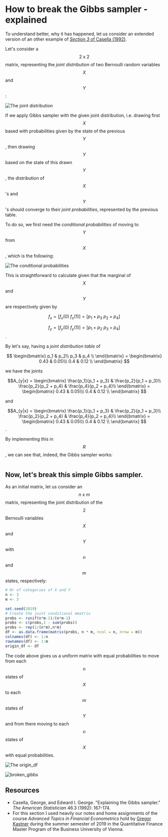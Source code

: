 # How to break the Gibbs sampler - explained

To understand better, why it has happened, let us consider an extended version of an other example of [_Section 3_ of Casella (1992)](#resources).

Let's consider a $$2 \text{ x } 2$$ matrix, representing the _joint distribution_ of two Bernoulli random variables $$X$$ and $$Y$$:

![The joint distribution](/home/lachiee/myProjects/Overview/Bayesian_statistics/Gibbs_sampler/casella1.png)

If we apply Gibbs sampler with the given joint distribution, i.e. drawing first $$X$$ based with probabilities given by the state of the previous $$Y$$, then drawing $$Y$$ based on the state of this drawn $$Y$$, the distribution of $$X$$'s and $$Y$$'s should converge to their _joint probabilities_, represented by the previous table. 

To do so, we first need the _conditional probabilities_ of moving to $$Y$$ from $$X$$, which is the following:

![The conditional probabilities](/home/lachiee/myProjects/Overview/Bayesian_statistics/Gibbs_sampler/casella2.png)

This is straightforward to calculate given that the marginal of $$X$$ and $$Y$$ are respectively given by

$$f_x = [f_x(0) \text{    } f_x(1)] = [p_1 + p_3 \text{    } p_2 + p_4]$$

$$f_y = [f_y(0) \text{    } f_y(1)] = [p_1 + p_2 \text{    } p_3 + p_4]$$.

By let's say, having a _joint distribution table_ of 

$$ \begin{bmatrix}
p_1 & p_2\\ p_3 & p_4 \\
\end{bmatrix}  = \begin{bmatrix}
0.43 & 0.05\\\
0.4 & 0.12 \\
\end{bmatrix} $$

we have the joints 

$$A_{y|x} =  \begin{bmatrix}
\frac{p_1}{p_1 + p_3} & \frac{p_2}{p_1 + p_3}\\ \frac{p_2}{p_2 + p_4} & \frac{p_4}{p_2 + p_4}\\
\end{bmatrix}  = \begin{bmatrix}
0.43 & 0.05\\\
0.4 & 0.12 \\
\end{bmatrix} $$

and 

$$A_{y|x} =  \begin{bmatrix}
\frac{p_1}{p_1 + p_3} & \frac{p_2}{p_1 + p_3}\\ \frac{p_2}{p_2 + p_4} & \frac{p_4}{p_2 + p_4}\\
\end{bmatrix}  = \begin{bmatrix}
0.43 & 0.05\\\
0.4 & 0.12 \\
\end{bmatrix} $$.

By implementing this in $$R$$ , we can see that, indeed, the Gibbs sampler works: 

```R

```



## Now, let's break this simple Gibbs sampler.

As an initial matrix, let us consider an $$n \text{ x } m$$ matrix, representing the joint distribution of the $$2$$ Bernoulli variables $$X$$ and $$Y$$ with $$n$$ and $$m$$ states, respectively:

```R
# Nr of categories of X and Y
n <- 3
m <- 3
  
set.seed(2019)
# Create the joint conditional mmatrix
probs <- runif(n*m-1)/(n*m-1)
probs <- c(probs,1 - sum(probs))
probs <- rep(1/(n*m),n*m)
df <- as.data.frame(matrix(probs, n * m, ncol = n, nrow = m))
colnames(df) <- 1:n
rownames(df) <- 1:m
origin_df <- df
```

The code above gives us a uniform matrix with equal probabilities to move from each $$n$$ states of $$X$$ to each $$m$$ states of $$Y$$ and from there moving to each $$n$$ states of $$X$$ with equal probabilities.

![The origin_df](/home/lachiee/myProjects/Overview/Bayesian_statistics/Gibbs_sampler/uniform_table.png)

![broken_gibbs](/home/lachiee/myProjects/Overview/Bayesian_statistics/Gibbs_sampler/broken_gibbs.png)

## Resources

- Casella, George, and Edward I. George. "Explaining the Gibbs sampler." *The American Statistician* 46.3 (1992): 167-174.
- For this section I used heavily our notes and home assignments of the course _Advanced Topics in Financial Econometrics_ hold by [Gregor Kastner](https://www.wu.ac.at/statmath/faculty-staff/faculty/gkastner) during the summer semester of 2019 in the Quantitative Finance Master Program of the Business University of Vienna.